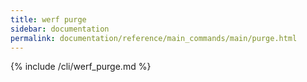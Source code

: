 ```yaml
---
title: werf purge
sidebar: documentation
permalink: documentation/reference/main_commands/main/purge.html
---
```


{% include /cli/werf_purge.md %}
